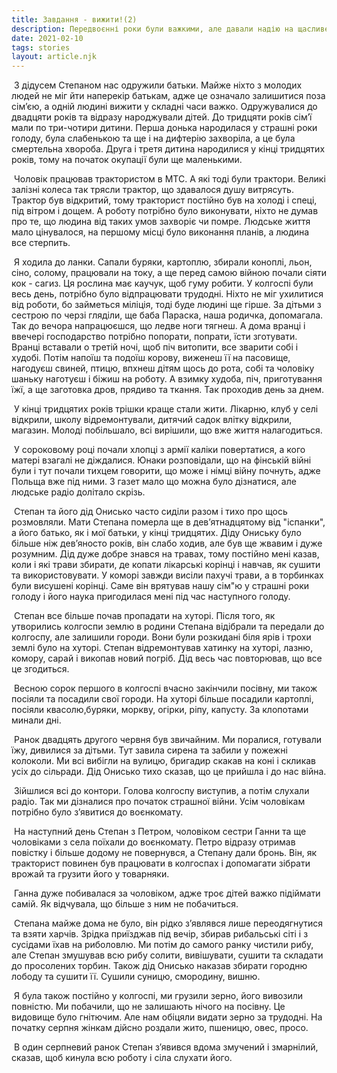 ```yaml
---
title: Завдання - вижити!(2)
description: Передвоєнні роки були важкими, але давали надію на щасливе майбутнє, але ця надія швидко була знищена
date: 2021-02-10
tags: stories
layout: article.njk
---
```


​           З дідусем Степаном нас одружили батьки. Майже ніхто з молодих людей не міг йти наперекір батькам, адже це означало залишитися поза сім’єю, а одній людині вижити у складні часи важко. Одружувалися до двадцяти років та  відразу народжували дітей.  До тридцяти років сім’ї мали по три-чотири дитини. Перша донька народилася у страшні роки голоду, була слабенькою та ще і на дифтерію захворіла, а це була смертельна хвороба. Друга і третя дитина народилися у кінці тридцятих років, тому на початок окупації були ще маленькими. 

​        Чоловік працював трактористом в МТС. А які тоді були трактори. Великі залізні колеса так трясли трактор, що здавалося душу витрясуть. Трактор був відкритий, тому тракторист постійно був на холоді і спеці, під вітром і дощем. А роботу потрібно було виконувати, ніхто не думав про те, що людина від таких умов захворіє чи помре. Людське життя мало цінувалося, на першому місці було виконання планів, а людина все стерпить. 

​       Я ходила до ланки. Сапали буряки, картоплю, збирали коноплі, льон, сіно, солому, працювали на току, а ще перед самою війною почали сіяти кок - сагиз.  Ця рослина має каучук, щоб гуму робити. У колгоспі були весь день, потрібно було відпрацювати трудодні. Ніхто не міг ухилитися від роботи, бо займеться міліція, тоді буде людині ще гірше.  За дітьми з сестрою по черзі гляділи, ще баба Параска, наша родичка, допомагала. Так до вечора напрацюєшся, що ледве ноги тягнеш. А дома  вранці і ввечері господарство потрібно попорати, попрати, їсти зготувати. Вранці вставали о третій ночі, щоб піч витопити, все зварити  собі і худобі. Потім напоїш та подоїш корову, виженеш її на пасовище, нагодуєш свиней, птицю, впхнеш дітям щось до рота, собі  та чоловіку шаньку наготуєш і біжиш на роботу. А взимку худоба, піч,  приготування їжї, а ще заготовка дров, прядиво та ткання. Так проходив день за днем. 

​        У кінці тридцятих років трішки краще стали жити. Лікарню, клуб у селі відкрили, школу відремонтували, дитячий садок влітку відкрили, магазин. Молоді побільшало, всі вирішили, що вже життя налагодиться. 

​        У сороковому році почали хлопці з армії каліки повертатися, а кого матері взагалі не діждалися. Юнаки розповідали, що на фінській війні були і тут почали тихцем говорити, що може і німці війну почнуть, адже Польща вже під ними. З газет мало що можна було дізнатися, але людське радіо долітало скрізь. 

​        Степан та його дід Онисько часто сиділи разом і тихо про щось розмовляли. Мати Степана померла ще в дев’ятнадцятому від "іспанки", а його батько, як і мої батьки, у кінці тридцятих. Діду Ониську було більше  ніж дев’яносто років, він слабо ходив, але був ще жвавим і дуже розумним. Дід дуже добре знався на травах, тому постійно мені казав, коли і які трави збирати, де копати лікарські корінці і навчав, як сушити та використовувати. У коморі завжди висіли пахучі трави, а в торбинках були висушені корінці. Саме він врятував нашу сім"ю у страшні роки голоду і його наука пригодилася мені під час наступного голоду.

​        Степан все більше почав пропадати на хуторі. Після того, як утворились колгоспи землю в родини Степана відібрали та передали до колгоспу, але залишили городи. Вони були розкидані біля ярів і трохи землі було на хуторі. Степан відремонтував хатинку на хуторі, лазню, комору, сарай і викопав новий погріб. Дід весь час повторював, що все це згодиться. 

​       Весною сорок першого в колгоспі вчасно закінчили посівну, ми також посіяли та посадили свої городи. На хуторі більше посадили картоплі, посіяли квасолю,буряки, моркву, огірки, ріпу, капусту. За клопотами минали дні. 

​      Ранок двадцять другого червня був звичайним. Ми поралися, готували їжу, дивилися за дітьми. Тут завила сирена та забили у пожежні колоколи. Ми всі вибігли на вулицю, бригадир скакав на коні і скликав усіх до сільради. Дід Онисько тихо сказав, що це прийшла і до нас війна. 

​     Зійшлися всі до контори. Голова колгоспу виступив, а потім слухали радіо. Так ми дізналися про початок страшної війни. Усім чоловікам потрібно було з’явитися до воєнкомату. 

​    На наступний день Степан з Петром, чоловіком сестри Ганни та ще чоловіками з села поїхали до воєнкомату. Петро відразу отримав повістку і більше додому не повернувся, а Степану дали бронь. Він, як тракторист повинен був працювати в колгоспах і допомагати зібрати врожай та грузити його у товарняки. 

​     Ганна дуже побивалася за чоловіком, адже троє дітей важко підіймати самій. Як відчувала, що більше з ним не побачиться. 

​      Степана майже дома не було, він рідко з’являвся лише переодягнутися та взяти харчів. Зрідка приїзджав під вечір, збирав рибальські сіті і з сусідами їхав на риболовлю. Ми потім до самого ранку чистили рибу, але Степан змушував всю рибу солити, вивішувати, сушити та складати до просолених торбин. Також дід Онисько наказав збирати городню лободу та сушити  її.  Сушили суницю, смородину, вишню.

​    Я була також постійно у колгоспі, ми грузили зерно, його вивозили повністю. Ми побачили, що не залишають нічого на посівну. Це видовище було гнітючим. Але нам обіцяли видати зерно за трудодні. На початку серпня жінкам дійсно роздали жито, пшеницю, овес, просо. 

​      В один серпневий ранок Степан з’явився вдома змучений і змарнілий, сказав, щоб кинула всю роботу і сіла слухати його. 

